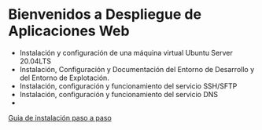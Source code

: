 # Bienvenidos a Despliegue de Aplicaciones Web 

* Instalación y configuración de una máquina virtual Ubuntu Server 20.04LTS
* Instalación, Configuración y Documentación del Entorno de Desarrollo y del Entorno de Explotación.
* Instalación, configuración y funcionamiento del servicio SSH/SFTP
* Instalación, configuración y funcionamiento del servicio DNS
*

[Guia de instalación paso a paso](https://github.com/IESSAUCES/DAWDespliegueAplicacionesWeb.wiki.git  "Paso a Paso ")
 
